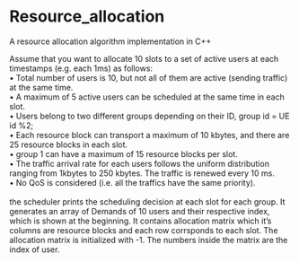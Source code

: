 # Resource_allocation
A resource allocation algorithm implementation in C++

Assume that you want to allocate 10 slots to a set of active users at each timestamps (e.g. each 1ms) as follows:<br/>
• Total number of users is 10, but not all of them are active (sending traffic) at the same time.<br/>
• A maximum of 5 active users can be scheduled at the same time in each slot.<br/>
• Users belong to two different groups depending on their ID, group id = UE id %2;<br/>
• Each resource block can transport a maximum of 10 kbytes, and there are 25 resource blocks in each slot.<br/>
• group 1 can have a maximum of 15 resource blocks per slot.<br/>
• The traffic arrival rate for each users follows the uniform distribution ranging from 1kbytes to 250 kbytes. The traffic is renewed every 10 ms.<br/>
• No QoS is considered (i.e. all the traffics have the same priority).<br/>
<br/>
the scheduler prints the scheduling decision at each slot for each group. It generates an array of Demands of 10 users and their respective index, which is shown at the beginning. It contains  allocation matrix which it’s columns are resource blocks and each row corrsponds to each slot. The allocation matrix is initialized with -1. The numbers inside the matrix are the index of user.
